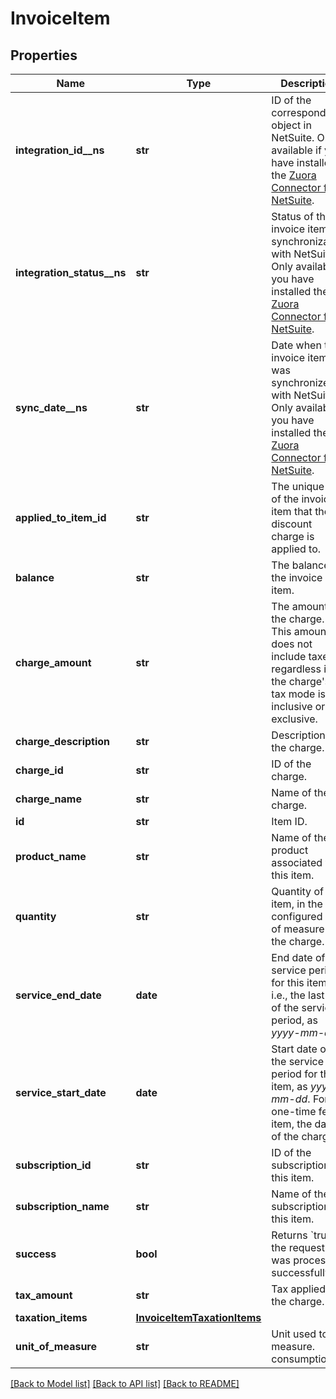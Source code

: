# InvoiceItem

## Properties
Name | Type | Description | Notes
------------ | ------------- | ------------- | -------------
**integration_id__ns** | **str** | ID of the corresponding object in NetSuite. Only available if you have installed the [Zuora Connector for NetSuite](https://www.zuora.com/connect/app/?appId&#x3D;265).  | [optional] 
**integration_status__ns** | **str** | Status of the invoice item&#39;s synchronization with NetSuite. Only available if you have installed the [Zuora Connector for NetSuite](https://www.zuora.com/connect/app/?appId&#x3D;265).  | [optional] 
**sync_date__ns** | **str** | Date when the invoice item was synchronized with NetSuite. Only available if you have installed the [Zuora Connector for NetSuite](https://www.zuora.com/connect/app/?appId&#x3D;265).  | [optional] 
**applied_to_item_id** | **str** | The unique ID of the invoice item that the discount charge is applied to. | [optional] 
**balance** | **str** | The balance of the invoice item. | [optional] 
**charge_amount** | **str** | The amount of the charge. This amount does not include taxes regardless if the charge&#39;s tax mode is inclusive or exclusive. | [optional] 
**charge_description** | **str** | Description of the charge. | [optional] 
**charge_id** | **str** | ID of the charge. | [optional] 
**charge_name** | **str** | Name of the charge. | [optional] 
**id** | **str** | Item ID. | [optional] 
**product_name** | **str** | Name of the product associated with this item. | [optional] 
**quantity** | **str** | Quantity of this item, in the configured unit of measure for the charge. | [optional] 
**service_end_date** | **date** | End date of the service period for this item, i.e., the last day of the service period, as _yyyy-mm-dd_. | [optional] 
**service_start_date** | **date** | Start date of the service period for this item, as _yyyy-mm-dd_. For a one-time fee item, the date of the charge. | [optional] 
**subscription_id** | **str** | ID of the subscription for this item. | [optional] 
**subscription_name** | **str** | Name of the subscription for this item. | [optional] 
**success** | **bool** | Returns &#x60;true&#x60; if the request was processed successfully. | [optional] 
**tax_amount** | **str** | Tax applied to the charge. | [optional] 
**taxation_items** | [**InvoiceItemTaxationItems**](InvoiceItemTaxationItems.md) |  | [optional] 
**unit_of_measure** | **str** | Unit used to measure. consumption. | [optional] 

[[Back to Model list]](../README.md#documentation-for-models) [[Back to API list]](../README.md#documentation-for-api-endpoints) [[Back to README]](../README.md)


